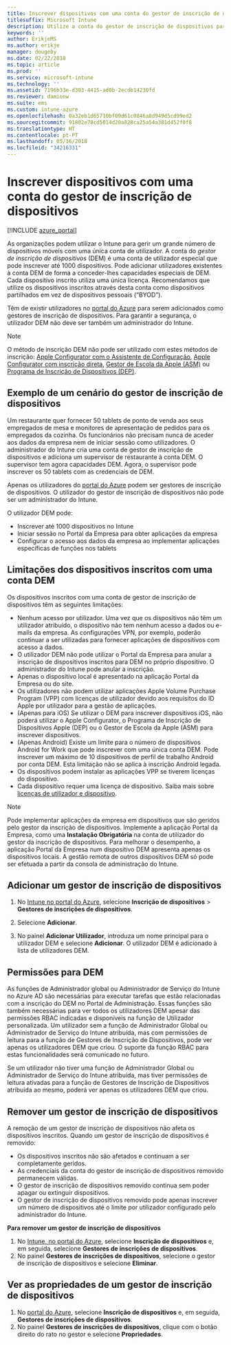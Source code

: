 ```yaml
---
title: Inscrever dispositivos com uma conta do gestor de inscrição de dispositivos
titlesuffix: Microsoft Intune
description: Utilize a conta do gestor de inscrição de dispositivos para inscrever dispositivos no Intune. "
keywords: ''
author: ErikjeMS
ms.author: erikje
manager: dougeby
ms.date: 02/22/2018
ms.topic: article
ms.prod: ''
ms.service: microsoft-intune
ms.technology: ''
ms.assetid: 7196b33e-d303-4415-ad0b-2ecdb14230fd
ms.reviewer: damionw
ms.suite: ems
ms.custom: intune-azure
ms.openlocfilehash: 0a32eb1d65710bf09d61c0846a8d949d5cd99ed2
ms.sourcegitcommit: 91802e78cd5014d20a828ca25a54a381d452f0f8
ms.translationtype: HT
ms.contentlocale: pt-PT
ms.lasthandoff: 05/16/2018
ms.locfileid: "34216331"
---
```

# <a name="enroll-devices-by-using-a-device-enrollment-manager-account"></a>Inscrever dispositivos com uma conta do gestor de inscrição de dispositivos

[!INCLUDE [azure_portal](./includes/azure_portal.md)]

As organizações podem utilizar o Intune para gerir um grande número de dispositivos móveis com uma única conta de utilizador. A conta do *gestor de inscrição de dispositivos* (DEM) é uma conta de utilizador especial que pode inscrever até 1000 dispositivos. Pode adicionar utilizadores existentes à conta DEM de forma a conceder-lhes capacidades especiais de DEM. Cada dispositivo inscrito utiliza uma única licença. Recomendamos que utilize os dispositivos inscritos através desta conta como dispositivos partilhados em vez de dispositivos pessoais (“BYOD”).  

Têm de existir utilizadores no [portal do Azure](https://portal.azure.com) para serem adicionados como gestores de inscrição de dispositivos. Para garantir a segurança, o utilizador DEM não deve ser também um administrador do Intune.

>[!NOTE]
>O método de inscrição DEM não pode ser utilizado com estes métodos de inscrição: [Apple Configurator com o Assistente de Configuração](apple-configurator-setup-assistant-enroll-ios.md), [Apple Configurator com inscrição direta](apple-configurator-direct-enroll-ios.md), [Gestor de Escola da Apple (ASM)](apple-school-manager-set-up-ios.md) ou [Programa de Inscrição de Dispositivos (DEP)](device-enrollment-program-enroll-ios.md).

## <a name="example-of-a-device-enrollment-manager-scenario"></a>Exemplo de um cenário do gestor de inscrição de dispositivos

Um restaurante quer fornecer 50 tablets de ponto de venda aos seus empregados de mesa e monitores de apresentação de pedidos para os empregados da cozinha. Os funcionários não precisam nunca de aceder aos dados da empresa nem de iniciar sessão como utilizadores. O administrador do Intune cria uma conta de gestor de inscrição de dispositivos e adiciona um supervisor de restaurante à conta DEM. O supervisor tem agora capacidades DEM. Agora, o supervisor pode inscrever os 50 tablets com as credenciais de DEM.

Apenas os utilizadores do [portal do Azure](https://portal.azure.com) podem ser gestores de inscrição de dispositivos. O utilizador do gestor de inscrição de dispositivos não pode ser um administrador do Intune.

O utilizador DEM pode:

-   Inscrever até 1000 dispositivos no Intune
-   Iniciar sessão no Portal da Empresa para obter aplicações da empresa
-   Configurar o acesso aos dados da empresa ao implementar aplicações específicas de funções nos tablets

## <a name="limitations-of-devices-that-are-enrolled-with-a-dem-account"></a>Limitações dos dispositivos inscritos com uma conta DEM

Os dispositivos inscritos com uma conta de gestor de inscrição de dispositivos têm as seguintes limitações:

  - Nenhum acesso por utilizador. Uma vez que os dispositivos não têm um utilizador atribuído, o dispositivo não tem nenhum acesso a dados ou e-mails da empresa. As configurações VPN, por exemplo, poderão continuar a ser utilizadas para fornecer aplicações de dispositivos com acesso a dados.
  - O utilizador DEM não pode utilizar o Portal da Empresa para anular a inscrição de dispositivos inscritos para DEM no próprio dispositivo. O administrador do Intune pode anular a inscrição.
  - Apenas o dispositivo local é apresentado na aplicação Portal da Empresa ou do site.
  - Os utilizadores não podem utilizar aplicações Apple Volume Purchase Program (VPP) com licenças de utilizador devido aos requisitos do ID Apple por utilizador para a gestão de aplicações.
  - (Apenas para iOS) Se utilizar o DEM para inscrever dispositivos iOS, não poderá utilizar o Apple Configurator, o Programa de Inscrição de Dispositivos Apple (DEP) ou o Gestor de Escola da Apple (ASM) para inscrever dispositivos.
  - (Apenas Android) Existe um limite para o número de dispositivos Android for Work que pode inscrever com uma única conta DEM. Pode inscrever um máximo de 10 dispositivos de perfil de trabalho Android por conta DEM. Esta limitação não se aplica à inscrição Android legada.
  - Os dispositivos podem instalar as aplicações VPP se tiverem licenças do dispositivo.
  - Cada dispositivo requer uma licença de dispositivo. Saiba mais sobre [licenças de utilizador e dispositivo](licenses-assign.md#how-user-and-device-licenses-affect-access-to-services).


> [!NOTE]
> Pode implementar aplicações da empresa em dispositivos que são geridos pelo gestor da inscrição de dispositivos. Implemente a aplicação Portal da Empresa, como uma **Instalação Obrigatória** na conta de utilizador do gestor da inscrição de dispositivos.
> Para melhorar o desempenho, a aplicação Portal da Empresa num dispositivo DEM apresenta apenas os dispositivos locais. A gestão remota de outros dispositivos DEM só pode ser efetuada a partir da consola de administração do Intune.


## <a name="add-a-device-enrollment-manager"></a>Adicionar um gestor de inscrição de dispositivos

1.  No [Intune no portal do Azure](https://aka.ms/intuneportal), selecione **Inscrição de dispositivos** > **Gestores de inscrições de dispositivos**.

2.  Selecione **Adicionar**.

3.  No painel **Adicionar Utilizador**, introduza um nome principal para o utilizador DEM e selecione **Adicionar**. O utilizador DEM é adicionado à lista de utilizadores DEM.

## <a name="permissions-for-dem"></a>Permissões para DEM

As funções de Administrador global ou Administrador de Serviço do Intune no Azure AD são necessárias para executar tarefas que estão relacionadas com a inscrição do DEM no Portal de Administração. Essas funções são também necessárias para ver todos os utilizadores DEM apesar das permissões RBAC indicadas e disponíveis na função de Utilizador personalizada. Um utilizador sem a função de Administrador Global ou Administrador de Serviço do Intune atribuída, mas com permissões de leitura para a função de Gestores de Inscrição de Dispositivos, pode ver apenas os utilizadores DEM que criou. O suporte da função RBAC para estas funcionalidades será comunicado no futuro.

Se um utilizador não tiver uma função de Administrador Global ou Administrador de Serviço do Intune atribuída, mas tiver permissões de leitura ativadas para a função de Gestores de Inscrição de Dispositivos atribuída ao mesmo, poderá ver apenas os utilizadores DEM que criou.

## <a name="remove-a-device-enrollment-manager"></a>Remover um gestor de inscrição de dispositivos

A remoção de um gestor de inscrição de dispositivos não afeta os dispositivos inscritos. Quando um gestor de inscrição de dispositivos é removido:

-   Os dispositivos inscritos não são afetados e continuam a ser completamente geridos.
-   As credenciais da conta do gestor de inscrição de dispositivos removido permanecem válidas.
-   O gestor de inscrição de dispositivos removido continua sem poder apagar ou extinguir dispositivos.
-   O gestor de inscrição de dispositivos removido pode apenas inscrever um número de dispositivos até o limite por utilizador configurado pelo administrador do Intune.

**Para remover um gestor de inscrição de dispositivos**

1. No [Intune, no portal do Azure](https://aka.ms/intuneportal), selecione **Inscrição de dispositivos** e, em seguida, selecione **Gestores de inscrições de dispositivos**.
2. No painel **Gestores de inscrições de dispositivos**, selecione o gestor de inscrição de dispositivos e selecione **Eliminar**.

## <a name="view-the-properties-of-a-device-enrollment-manager"></a>Ver as propriedades de um gestor de inscrição de dispositivos

1. No [portal do Azure](https://portal.azure.com), selecione **Inscrição de dispositivos** e, em seguida, **Gestores de inscrições de dispositivos**.
2. No painel **Gestores de inscrições de dispositivos**, clique com o botão direito do rato no gestor e selecione **Propriedades**.
